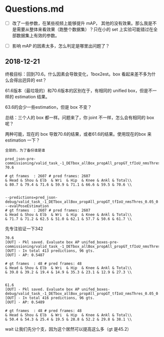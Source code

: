  # Questions.md

- [ ] 改了一些参数，在某些视频上能够提升 mAP， 其他的没有效果。那么我是不是需要从整体来看效果（跑整个数据集）？只在小的 set 上实验可能错过在全部数据集上有效的参数。
- [ ] 影响 mAP 的因素太多，怎么判定是哪里出问题了？



## 2018-12-21

终极目标：回到70.6。什么因素会导致变化，1box2est。box 看起来差不多为什么会得出迥异的 est？

61.6版本（最垃圾的）和70.6版本的区别在于，有相同的 unified box，但是不一样的 estimation 结果。

63.6的会少一些estimation，但是 box 不变？

总结：三个人的 box 都一样。问题来了，你 joint 不一样，怎么会有相同的 box 呢？

两种可能，现在的 box 导致70.6的结果，或者61.6的结果。使用现在的box 来 estimation 一下？

```
全部的，为了备份谁是谁

pred_json-pre-commissioning/valid_task_-1_DETbox_allBox_propAll_propGT_tfIoU_nmsThres_0.05_0.5-70.6

# gt frames  : 2607 # pred frames: 2607
& Head & Shou & Elb  & Wri  & Hip  & Knee & Ankl & Total\\
& 80.7 & 79.4 & 71.6 & 59.9 & 71.1 & 66.6 & 59.5 & 70.6 \\


--predictions=pred_json-debug/valid_task_-1_DETbox_allBox_propAll_propGT_tfIoU_nmsThres_0.05_0.50/ --evalPoseEstimation
# gt frames  : 2607 # pred frames: 2607
& Head & Shou & Elb  & Wri  & Hip  & Knee & Ankl & Total\\
& 71.7 & 71.2 & 62.5 & 51.0 & 62.1 & 57.7 & 50.6 & 61.7 \\
```





先专注验证一下342

```
70.6
[OUT] - Pkl saved. Evaluate box AP unifed_boxes-pre-commissioning/valid_task_-1_DETbox_allBox_propAll_propGT_tfIoU_nmsThres_0.05_0.5
[OUT] - In total 413 predictions, 96 gts.
[OUT] - AP: 0.5487

# gt frames  : 48 # pred frames: 48
& Head & Shou & Elb  & Wri  & Hip  & Knee & Ankl & Total\\
& 39.8 & 39.2 & 19.4 & 14.9 & 35.3 & 23.1 & 12.9 & 27.3 \\


61.6
[OUT] - Pkl saved. Evaluate box AP unifed_boxes-debug/valid_task_-1_DETbox_allBox_propAll_propGT_tfIoU_nmsThres_0.05_0.50
[OUT] - In total 416 predictions, 96 gts.
[OUT] - AP: 0.5489

# gt frames  : 48 # pred frames: 48
& Head & Shou & Elb  & Wri  & Hip  & Knee & Ankl & Total\\
& 50.4 & 54.3 & 25.4 & 19.5 & 28.8 & 52.2 & 29.8 & 38.1 \\
```

wait 让我们先分个支，因为这个居然可以提高这么多（gt 是45.2）

